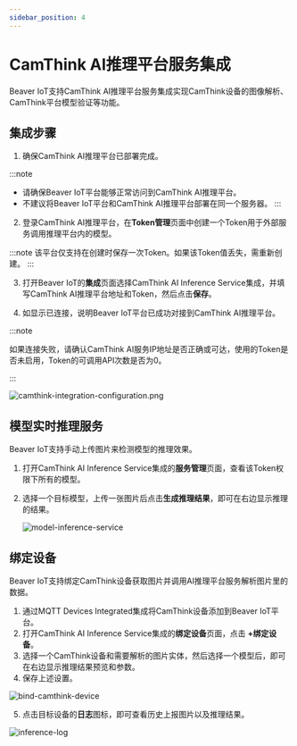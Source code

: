 ```yaml
---
sidebar_position: 4
---
```


# CamThink AI推理平台服务集成

Beaver IoT支持CamThink AI推理平台服务集成实现CamThink设备的图像解析、CamThink平台模型验证等功能。



## 集成步骤

1. 确保CamThink AI推理平台已部署完成。

:::note

- 请确保Beaver IoT平台能够正常访问到CamThink AI推理平台。
- 不建议将Beaver IoT平台和CamThink AI推理平台部署在同一个服务器。
  :::

2. 登录CamThink AI推理平台，在**Token管理**页面中创建一个Token用于外部服务调用推理平台内的模型。

:::note
该平台仅支持在创建时保存一次Token。如果该Token值丢失，需重新创建。
:::

3. 打开Beaver IoT的**集成**页面选择CamThink AI Inference Service集成，并填写CamThink AI推理平台地址和Token，然后点击**保存**。

4. 如显示已连接，说明Beaver IoT平台已成功对接到CamThink AI推理平台。

:::note

如果连接失败，请确认CamThink AI服务IP地址是否正确或可达，使用的Token是否未启用，Token的可调用API次数是否为0。


:::

![camthink-integration-configuration.png](/img/zh/camthink-integration-configuration.png)



## 模型实时推理服务

Beaver IoT支持手动上传图片来检测模型的推理效果。

1. 打开CamThink AI Inference Service集成的**服务管理**页面，查看该Token权限下所有的模型。

2. 选择一个目标模型，上传一张图片后点击**生成推理结果**，即可在右边显示推理的结果。

   ![model-inference-service](/img/zh/model-inference-service.png)




## 绑定设备

Beaver IoT支持绑定CamThink设备获取图片并调用AI推理平台服务解析图片里的数据。

1. 通过MQTT Devices Integrated集成将CamThink设备添加到Beaver IoT平台。
2. 打开CamThink AI Inference Service集成的**绑定设备**页面，点击 <b>+绑定设备</b>。
3. 选择一个CamThink设备和需要解析的图片实体，然后选择一个模型后，即可在右边显示推理结果预览和参数。
4. 保存上述设置。

![bind-camthink-device](/img/zh/bind-camthink-device.png)

5. 点击目标设备的**日志**图标，即可查看历史上报图片以及推理结果。

![inference-log](/img/zh/inference-log.png)

